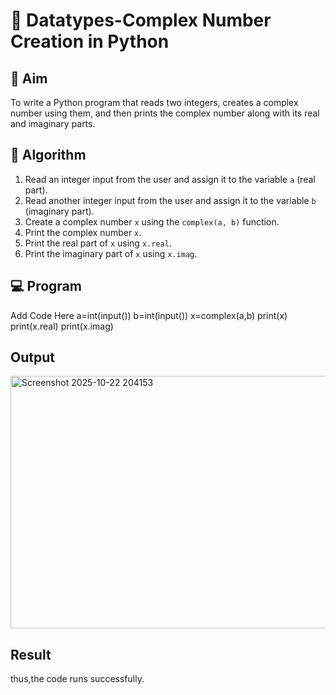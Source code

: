 # 🧮 Datatypes-Complex Number Creation in Python

## 🎯 Aim
To write a Python program that reads two integers, creates a complex number using them, and then prints the complex number along with its real and imaginary parts.

## 🧠 Algorithm
1. Read an integer input from the user and assign it to the variable `a` (real part).
2. Read another integer input from the user and assign it to the variable `b` (imaginary part).
3. Create a complex number `x` using the `complex(a, b)` function.
4. Print the complex number `x`.
5. Print the real part of `x` using `x.real`.
6. Print the imaginary part of `x` using `x.imag`.

## 💻 Program
Add Code Here
a=int(input())
b=int(input())
x=complex(a,b)
print(x)
print(x.real)
print(x.imag)

## Output
<img width="530" height="404" alt="Screenshot 2025-10-22 204153" src="https://github.com/user-attachments/assets/402ae096-d422-4040-ac53-92a595ed6daf" />

## Result
thus,the code runs successfully.
